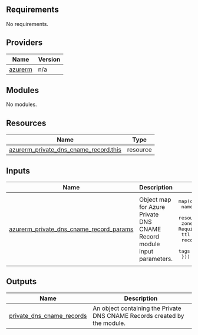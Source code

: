 <!-- BEGIN_TF_DOCS -->
<!-- markdown-table-prettify-ignore-start -->
## Requirements

No requirements.

## Providers

| Name | Version |
|------|---------|
| <a name="provider_azurerm"></a> [azurerm](#provider\_azurerm) | n/a |

## Modules

No modules.

## Resources

| Name | Type |
|------|------|
| [azurerm_private_dns_cname_record.this](https://registry.terraform.io/providers/hashicorp/azurerm/latest/docs/resources/private_dns_cname_record) | resource |

## Inputs

| Name | Description | Type | Default | Required |
|------|-------------|------|---------|:--------:|
| <a name="input_azurerm_private_dns_cname_record_params"></a> [azurerm\_private\_dns\_cname\_record\_params](#input\_azurerm\_private\_dns\_cname\_record\_params) | Object map for Azure Private DNS CNAME Record module input parameters. | <pre>map(object({<br>    name                = string # Required<br>    resource_group_name = string # Required<br>    zone_name           = string # Required<br>    ttl                 = number # Required<br>    record              = string # Required<br>    tags                = map(string)<br>  }))</pre> | n/a | yes |

## Outputs

| Name | Description |
|------|-------------|
| <a name="output_private_dns_cname_records"></a> [private\_dns\_cname\_records](#output\_private\_dns\_cname\_records) | An object containing the Private DNS CNAME Records created by the module. |
<!-- markdown-table-prettify-ignore-end -->

<!-- END_TF_DOCS -->